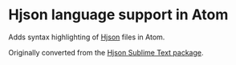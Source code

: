 # Hjson language support in Atom

Adds syntax highlighting of [Hjson](https://hjson.github.io/) files in Atom.

Originally converted from the [Hjson Sublime Text package](https://github.com/hjson/sublime-hjson).
